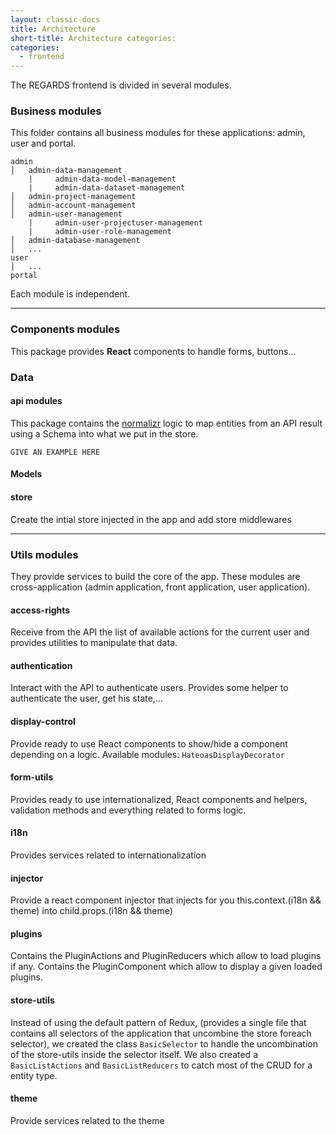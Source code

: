 ```yaml
---
layout: classic-docs
title: Architecture
short-title: Architecture categories:
categories:
  - frontend
---
```


The REGARDS frontend is divided in several modules.

### Business modules

This folder contains all business modules for these applications: admin, user and portal.

```
admin
│   admin-data-management
    |     admin-data-model-management
    |     admin-data-dataset-management
│   admin-project-management
│   admin-account-management
│   admin-user-management
    |     admin-user-projectuser-management
    |     admin-user-role-management
│   admin-database-management
│   ...
user
│   ...
portal
```

Each module is independent.

--------

### Components modules

This package provides **React** components to handle forms, buttons...

### Data

#### api modules

This package contains the [normalizr](https://github.com/paularmstrong/normalizr) logic to map entities from an API result using a Schema into what we put in the store.

```
GIVE AN EXAMPLE HERE
```
#### Models


#### store

Create the intial store injected in the app and add store middlewares

--------

### Utils modules

They provide services to build the core of the app. These modules are cross-application (admin application, front application, user application).

#### access-rights

Receive from the API the list of available actions for the current user and provides utilities to manipulate that data.

#### authentication

Interact with the API to authenticate users. Provides some helper to authenticate the user, get his state,...

#### display-control

Provide ready to use React components to show/hide a component depending on a logic. Available modules: `HateoasDisplayDecorator`

#### form-utils

Provides ready to use internationalized, React components and helpers, validation methods and everything related to forms logic.

#### i18n

Provides services related to internationalization

#### injector

Provide a react component injector that injects for you this.context.(i18n && theme) into child.props.(i18n && theme)

#### plugins

Contains the PluginActions and PluginReducers which allow to load plugins if any. Contains the PluginComponent which allow to display a given loaded plugins.

#### store-utils

Instead of using the default pattern of Redux, (provides a single file that contains all selectors of the application that uncombine the store foreach selector), we created the class `BasicSelector` to handle the uncombination of the store-utils inside the selector itself.
We also created a `BasicListActions` and `BasicListReducers` to catch most of the CRUD for a entity type.


#### 	theme

Provide services related to the theme
